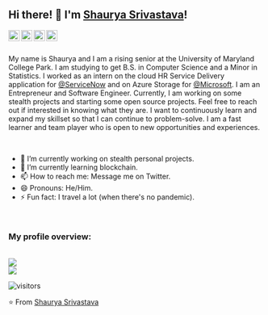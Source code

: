 ## Hi there! 👋 I'm [Shaurya Srivastava](https://shauryas.github.io)!

<a href="https://www.linkedin.com/in/shauryas481/">
  <img align="left" alt="Shaurya's LinkedIn" width="22px" src="https://cdn.jsdelivr.net/npm/simple-icons@v3/icons/linkedin.svg" />
</a>
<a href="mailto:shauryas@umd.edu">
  <img align="left" alt="Shaurya's Gmail" width="22px" src="https://cdn.jsdelivr.net/npm/simple-icons@v3/icons/gmail.svg" />
</a>
<a href="https://www.instagram.com/shauryas481/">
  <img align="left" alt="Shaurya's Instagram" width="22px" src="https://cdn.jsdelivr.net/npm/simple-icons@v3/icons/instagram.svg" />
</a>
<a href="https://twitter.com/shauryas481/">
  <img align="left" alt="Shaurya's Twitter" width="22px" src="https://cdn.jsdelivr.net/npm/simple-icons@v3/icons/twitter.svg" />
</a>

<br />
<br />

<div>
  <p>
    My name is Shaurya and I am a rising senior at the University of Maryland College Park. I am studying to get B.S. in Computer Science and a Minor in Statistics. I worked as an intern on the cloud HR Service Delivery application for <a href="https://www.servicenow.com/">@ServiceNow</a> and on Azure Storage for <a href="https://www.microsoft.com/en-us/">@Microsoft</a>. I am an Entrepreneur and Software Engineer. Currently, I am working on some stealth projects and starting some open source projects. Feel free to reach out if interested in knowing what they are. I want to continuously learn and expand my skillset so that I can continue to problem-solve. I am a fast learner and team player who is open to new opportunities and experiences.
  </p>
</div>
 
<br />

- 🔭 I’m currently working on stealth personal projects.
- 🌱 I’m currently learning blockchain.
- 📫 How to reach me: Message me on Twitter.
- 😄 Pronouns: He/Him.
- ⚡ Fun fact: I travel a lot (when there's no pandemic).

<br />
 
### My profile overview:

<br />
<img src="https://github-readme-stats.vercel.app/api?username=ShauryaS&show_icons=true&count_private=true&theme=react" />
<br />
<img src="https://github-readme-stats.vercel.app/api/top-langs/?username=ShauryaS&langs_count=5)" />

<br />

![visitors](https://visitor-badge.laobi.icu/badge?page_id=ShauryaS.shauryas)
 
⭐️ From [Shaurya Srivastava](https://github.com/ShauryaS)

<!--
**ShauryaS/shauryas** is a ✨ _special_ ✨ repository because its `README.md` (this file) appears on your GitHub profile.

Here are some ideas to get you started:

- 🔭 I’m currently working on ...
- 🌱 I’m currently learning ...
- 👯 I’m looking to collaborate on ...
- 🤔 I’m looking for help with ...
- 💬 Ask me about ...
- 📫 How to reach me: ...
- 😄 Pronouns: ...
- ⚡ Fun fact: ...
-->
